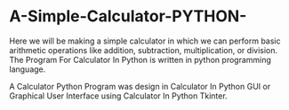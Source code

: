 # A-Simple-Calculator-PYTHON-
Here we will be making a simple calculator in which we can perform basic arithmetic operations like addition, subtraction, multiplication, or division.
The Program For Calculator In Python is written in python programming language.

A Calculator Python Program was design in Calculator In Python GUI or Graphical User Interface using Calculator In Python Tkinter.
